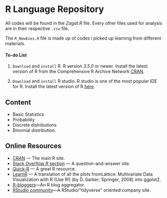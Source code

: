# R Language Repository

All codes will be found in the *Zagat.R* file. Every other files used for analysis are in their respective `.csv` file.

The *`R_Newbies.R`* file is made up of codes i picked up learning from different materials. 

#### To-do List

1. `Download` and `install` R. R version *3.5.0* or newer. Install the latest version of R from the Comprehensive R Archive Network
[CRAN](https://cran.r-project.org).

2. `Download` and `install` R studio. R studio is one of the most popular IDE for R. Install the latest version of R [here](https://www.rstudio.com).

## Content

* Basic Statistics
* Probability 
* Discrete distributions
* Binomial distribution.



## Online Resources

- [CRAN](http://cran.r-project.org) — The main R site.
- [Stack Overflow R section](http://stackoverflow.com/questions/tagged/r)  — A question-and-answer site.
- [Quick-R](http://www.statmethods.net) — A great R resource.
- [LearnR](http://learnr.wordpress.com) — A translation of all the plots fromLattice: Multivariate Data Visualization with R (Use R!) (by D. Sarker; Springer, 2008) into ggplot2.
- [R-bloggers](http://www.r-bloggers.com)—An R blog aggregator.
- [RStudio community](https://community.rstudio.com/)—A RStudio/"tidyverse" oriented company site.

